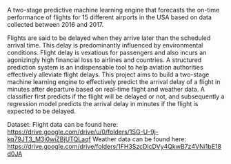 A two-stage predictive machine learning engine that forecasts the on-time performance of flights for 15 different airports in the USA based on data collected between 2016 and 2017.

Flights are said to be delayed when they arrive later than the scheduled arrival time. This delay is predominantly influenced by environmental conditions. Flight delay is vexatious for passengers and also incurs an agonizingly high financial loss to airlines and countries. A structured prediction system is an indispensable tool to help aviation authorities effectively alleviate flight delays. This project aims to build a two-stage machine learning engine to effectively predict the arrival delay of a flight in minutes after departure based on real-time flight and weather data. A classifier first predicts if the flight will be delayed or not, and subsequently a regression model predicts the arrival delay in minutes if the flight is expected to be delayed.

Dataset: 
Flight data can be found here: https://drive.google.com/drive/u/0/folders/1SG-U-9j-kq79JT3_M3j0wiZBjUTQLaqf
Weather data can be found here: https://drive.google.com/drive/folders/1FH3SzcDlcDVy4QkwB7z4VNi1bE18d0JA
